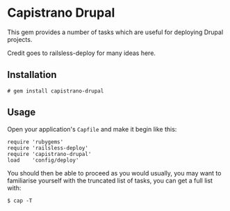 # Capistrano Drupal

This gem provides a number of tasks which are useful for deploying Drupal projects. 

Credit goes to railsless-deploy for many ideas here.

## Installation

    # gem install capistrano-drupal
    
## Usage

Open your application's `Capfile` and make it begin like this:

    require 'rubygems'
    require 'railsless-deploy'
    require 'capistrano-drupal'
    load    'config/deploy'

You should then be able to proceed as you would usually, you may want to familiarise yourself with the truncated list of tasks, you can get a full list with:

    $ cap -T